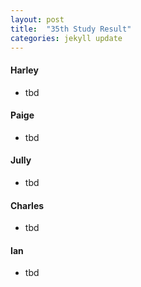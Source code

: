 ```yaml
---
layout: post
title:  "35th Study Result"
categories: jekyll update
---
```


#### Harley
- tbd

#### Paige
- tbd

#### Jully
- tbd

#### Charles
- tbd

#### Ian
- tbd

